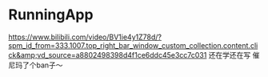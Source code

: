 # RunningApp
https://www.bilibili.com/video/BV1ie4y1Z78d/?spm_id_from=333.1007.top_right_bar_window_custom_collection.content.click&amp;vd_source=a8802498398d4f1ce6ddc45e3cc7c031
还在学还在写
催尼玛了个ban子～
